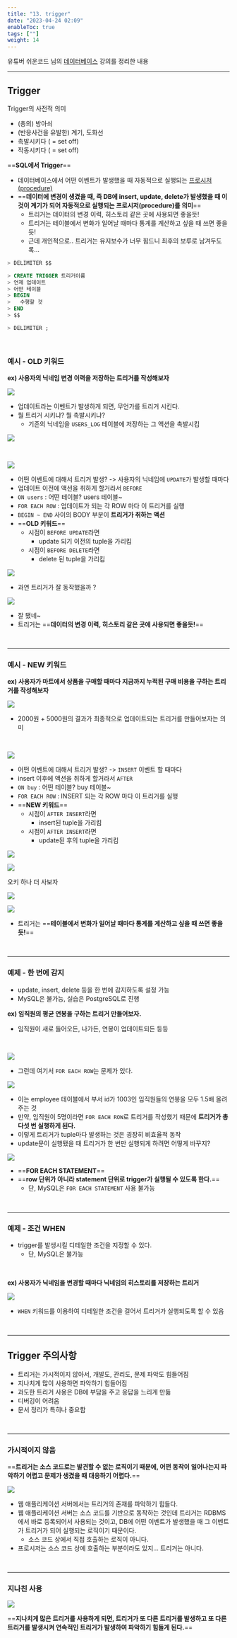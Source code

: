 ```yaml
---
title: "13. trigger"
date: "2023-04-24 02:09"
enableToc: true
tags: [""]
weight: 14
---
```


유튜버 쉬운코드 님의 <a href='https://www.youtube.com/@ez./playlists' target='_blank'>데이터베이스</a> 강의를 정리한 내용

<hr>

## Trigger

Trigger의 사전적 의미
- (총의) 방아쇠
- (반응사건을 유발한) 계기, 도화선
- 촉발시키다 ( = set off)
- 작동시키다 ( = set off)

==**SQL에서 Trigger**==
- 데이터베이스에서 어떤 이벤트가 발생했을 때 자동적으로 실행되는 [프로시저(procedure)](brain/Lecture/db/easy-db/lecture11.md)
- ==**데이터에 변경이 생겼을 때, 즉 DB에 insert, update, delete가 발생했을 때 이것이 계기가 되어 자동적으로 실행되는 프로시저(procedure)를 의미**==
	- 트리거는 데이터의 변경 이력, 히스토리 같은 곳에 사용되면 좋을듯!
	- 트리거는 테이블에서 변화가 일어날 때마다 통계를 계산하고 싶을 때 쓰면 좋을 듯!
	- 근데 개인적으로.. 트리거는 유지보수가 너무 힘드니 최후의 보루로 남겨두도록...

```sql
> DELIMITER $$

> CREATE TRIGGER 트리거이름
> 언제 업데이트
> 어떤 테이블
> BEGIN
> 	수행할 것
> END
> $$

> DELIMITER ;
```

<br>

### 예시 - OLD 키워드

**ex) 사용자의 닉네임 변경 이력을 저장하는 트리거를 작성해보자**

![](brain/image/lecture13-1.png)

- 업데이트라는 이벤트가 발생하게 되면, 무언가를 트리거 시킨다.
- 뭘 트리거 시키냐? 뭘 촉발시키냐?
	- 기존의 닉네임을 `USERS_LOG` 테이블에 저장하는 그 액션을 촉발시킴

![](brain/image/lecture13-2.png)

<br>

![](brain/image/lecture13-3.png)

- 어떤 이벤트에 대해서 트리거 발생? -> 사용자의 닉네임에 `UPDATE`가 발생할 때마다
- 업데이트 이전에 액션을 취하게 할거라서 `BEFORE`
- `ON users` : 어떤 테이블? users 테이블~
- `FOR EACH ROW` : 업데이트가 되는 각 ROW 마다 이 트리거를 실행
- `BEGIN ~ END` 사이의 BODY 부분이 **트리거가 취하는 액션**
- ==**OLD 키워드**==
	- 시점이 `BEFORE UPDATE`라면
		- update 되기 이전의 tuple을 가리킴
	- 시점이 `BEFORE DELETE`라면
		- delete 된 tuple을 가리킴

![](brain/image/lecture13-5.png)

- 과연 트리거가 잘 동작했을까 ?

![](brain/image/lecture13-6.png)

- 잘 됐네~
- 트리거는 ==**데이터의 변경 이력, 히스토리 같은 곳에 사용되면 좋을듯!**==

<br><hr>

### 예시 - NEW 키워드

**ex) 사용자가 마트에서 상품을 구매할 때마다 지금까지 누적된 구매 비용을 구하는 트리거를 작성해보자**

![](brain/image/lecture13-7.png)

- 2000원 + 5000원의 결과가 최종적으로 업데이트되는 트리거를 만들어보자는 의미

<br>

![](brain/image/lecture13-8.png)

- 어떤 이벤트에 대해서 트리거 발생? -> `INSERT` 이벤트 할 때마다
- insert 이후에 액션을 취하게 할거라서 `AFTER`
- `ON buy` : 어떤 테이블? buy 테이블~
- `FOR EACH ROW` : INSERT 되는 각 ROW 마다 이 트리거를 실행
- ==**NEW 키워드**==
	- 시점이 `AFTER INSERT`라면
		- insert된 tuple을 가리킴
	- 시점이 `AFTER INSERT`라면
		- update된 후의 tuple을 가리킴

![](brain/image/lecture13-9.png)

![](brain/image/lecture13-10.png)

오키 하나 더 사보자

![](brain/image/lecture13-11.png)

![](brain/image/lecture13-12.png)

- 트리거는 ==**테이블에서 변화가 일어날 때마다 통계를 계산하고 싶을 때 쓰면 좋을 듯!**==

<br><hr>

### 예제 - 한 번에 감지

- update, insert, delete 등을 한 번에 감지하도록 설정 가능
- MySQL은 불가능, 실습은 PostgreSQL로 진행

**ex) 임직원의 평균 연봉을 구하는 트리거 만들어보자.**
- 임직원이 새로 들어오든, 나가든, 연봉이 업데이트되든 등등

<br>

![](brain/image/lecture13-13.png)

- 그런데 여기서 `FOR EACH ROW`는 문제가 있다.

![](brain/image/lecture13-14.png)

- 이는 employee 테이블에서 부서 id가 1003인 임직원들의 연봉을 모두 1.5배 올려주는 것
- 만약, 임직원이 5명이라면 `FOR EACH ROW`로 트리거를 작성했기 때문에 **트리거가 총 다섯 번 실행하게 된다.**
- 이렇게 트리거가 tuple마다 발생하는 것은 굉장히 비효율적 동작
- update문이 실행됐을 때 트리거가 한 번만 실행되게 하려면 어떻게 바꾸지?

![](brain/image/lecture13-15.png)

- ==**FOR EACH STATEMENT**==
- ==**row 단위가 아니라 statement 단위로 trigger가 실행될 수 있도록 한다.**==
	- 단, MySQL은 `FOR EACH STATEMENT` 사용 불가능

<br><hr>

### 예제 - 조건 WHEN

- trigger를 발생시킬 디테일한 조건을 지정할 수 있다.
	- 단, MySQL은 불가능

<br>

**ex) 사용자가 닉네임을 변경할 때마다 닉네임의 히스토리를 저장하는 트리거**

![](brain/image/lecture13-16.png)

- `WHEN` 키워드를 이용하여 디테일한 조건을 걸어서 트리거가 실행되도록 할 수 있음

<br><hr>

## Trigger 주의사항

- 트리거는 가시적이지 않아서, 개발도, 관리도, 문제 파악도 힘들어짐
- 지나치게 많이 사용하면 파악하기 힘들어짐
- 과도한 트리거 사용은 DB에 부담을 주고 응답을 느리게 만듦
- 디버깅이 어려움
- 문서 정리가 특히나 중요함


<br><hr>

### 가시적이지 않음

==**트리거는 소스 코드로는 발견할 수 없는 로직이기 때문에, 어떤 동작이 일어나는지 파악하기 어렵고 문제가 생겼을 때 대응하기 어렵다.**==

![](brain/image/lecture13-19.png)

- 웹 애플리케이션 서버에서는 트리거의 존재를 파악하기 힘들다.
- 웹 애플리케이션 서버는 소스 코드를 기반으로 동작하는 것인데 트리거는 RDBMS에서 바로 등록되어서 사용되는 것이고, DB에 어떤 이벤트가 발생했을 때 그 이벤트가 트리거가 되어 실행되는 로직이기 때문이다.
	- 소스 코드 상에서 직접 호출하는 로직이 아니다.
- 프로시저는 소스 코드 상에 호출하는 부분이라도 있지... 트리거는 아니다.

<br><hr>

### 지나친 사용

![](brain/image/lecture13-20.png)

==**지나치게 많은 트리거를 사용하게 되면, 트리거가 또 다른 트리거를 발생하고 또 다른 트리거를 발생시켜 연속적인 트리거가 발생하여 파악하기 힘들게 된다.**==